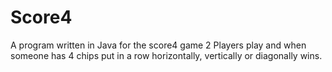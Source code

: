 # Score4
A program written in Java for the score4 game
2 Players play and when someone has 4 chips put in a row horizontally, vertically or diagonally wins.
